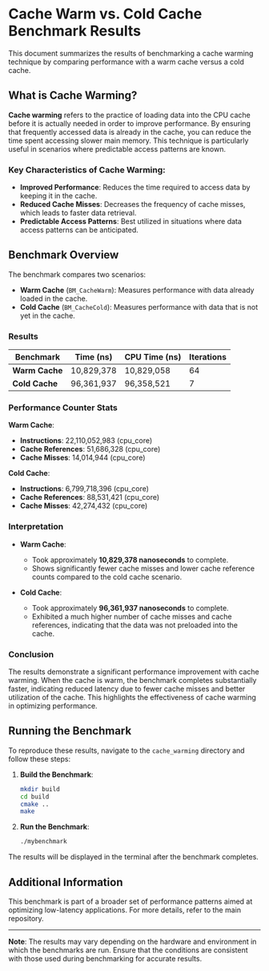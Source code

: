 # Cache Warm vs. Cold Cache Benchmark Results

This document summarizes the results of benchmarking a cache warming technique by comparing performance with a warm cache versus a cold cache.

## What is Cache Warming?

**Cache warming** refers to the practice of loading data into the CPU cache before it is actually needed in order to improve performance. By ensuring that frequently accessed data is already in the cache, you can reduce the time spent accessing slower main memory. This technique is particularly useful in scenarios where predictable access patterns are known.

### Key Characteristics of Cache Warming:
- **Improved Performance**: Reduces the time required to access data by keeping it in the cache.
- **Reduced Cache Misses**: Decreases the frequency of cache misses, which leads to faster data retrieval.
- **Predictable Access Patterns**: Best utilized in situations where data access patterns can be anticipated.

## Benchmark Overview

The benchmark compares two scenarios:

- **Warm Cache** (`BM_CacheWarm`): Measures performance with data already loaded in the cache.
- **Cold Cache** (`BM_CacheCold`): Measures performance with data that is not yet in the cache.

### Results

| Benchmark         | Time (ns)  | CPU Time (ns) | Iterations |
|-------------------|------------|---------------|------------|
| **Warm Cache**    | 10,829,378 | 10,829,058    | 64         |
| **Cold Cache**    | 96,361,937 | 96,358,521    | 7          |

### Performance Counter Stats

**Warm Cache**:
- **Instructions**: 22,110,052,983 (cpu_core)
- **Cache References**: 51,686,328 (cpu_core)
- **Cache Misses**: 14,014,944 (cpu_core)

**Cold Cache**:
- **Instructions**: 6,799,718,396 (cpu_core)
- **Cache References**: 88,531,421 (cpu_core)
- **Cache Misses**: 42,274,432 (cpu_core)

### Interpretation

- **Warm Cache**:
  - Took approximately **10,829,378 nanoseconds** to complete.
  - Shows significantly fewer cache misses and lower cache reference counts compared to the cold cache scenario.

- **Cold Cache**:
  - Took approximately **96,361,937 nanoseconds** to complete.
  - Exhibited a much higher number of cache misses and cache references, indicating that the data was not preloaded into the cache.

### Conclusion

The results demonstrate a significant performance improvement with cache warming. When the cache is warm, the benchmark completes substantially faster, indicating reduced latency due to fewer cache misses and better utilization of the cache. This highlights the effectiveness of cache warming in optimizing performance.

## Running the Benchmark

To reproduce these results, navigate to the `cache_warming` directory and follow these steps:

1. **Build the Benchmark**:
    ```bash
    mkdir build
    cd build
    cmake ..
    make
    ```

2. **Run the Benchmark**:
    ```bash
    ./mybenchmark
    ```

The results will be displayed in the terminal after the benchmark completes.

## Additional Information

This benchmark is part of a broader set of performance patterns aimed at optimizing low-latency applications. For more details, refer to the main repository.

---

**Note**: The results may vary depending on the hardware and environment in which the benchmarks are run. Ensure that the conditions are consistent with those used during benchmarking for accurate results.
